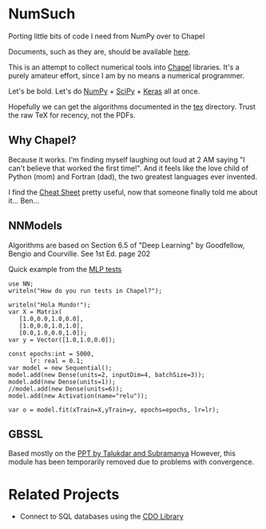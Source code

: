 # NumSuch
Porting little bits of code I need from NumPy over to Chapel

Documents, such as they are, should be available [here](https://buddha314.github.io/numsuch/).

This is an attempt to collect numerical tools into [Chapel](https://github.com/chapel-lang/chapel) libraries.
It's a purely amateur effort, since I am by no means a numerical programmer.

Let's be bold.  Let's do [NumPy](https://github.com/numpy/numpy) + [SciPy](https://github.com/scipy/scipy) + [Keras](https://keras.io/) all at once.

Hopefully we can get the algorithms documented in the [tex](tex/) directory.  Trust the raw TeX for recency, not the PDFs.

## Why Chapel?

Because it works. I'm finding myself laughing out loud at 2 AM saying "I can't believe that worked the first time!".  And it feels like the love child of Python (mom) and Fortran (dad), the two greatest languages
ever invented.

I find the [Cheat Sheet](http://chapel.cray.com/docs/master/_downloads/quickReference.pdf) pretty useful, now that someone finally told me about it... Ben...

## NNModels

Algorithms are based on Section 6.5 of "Deep Learning" by Goodfellow, Bengio and Courville.  See 1st Ed. page 202

Quick example from the [MLP tests](test/mlp-test.chpl)

```
use NN;
writeln("How do you run tests in Chapel?");

writeln("Hola Mundo!");
var X = Matrix(
   [1.0,0.0,1.0,0.0],
   [1.0,0.0,1.0,1.0],
   [0.0,1.0,0.0,1.0]);
var y = Vector([1.0,1.0,0.0]);

const epochs:int = 5000,
      lr: real = 0.1;
var model = new Sequential();
model.add(new Dense(units=2, inputDim=4, batchSize=3));
model.add(new Dense(units=1));
//model.add(new Dense(units=6));
model.add(new Activation(name="relu"));

var o = model.fit(xTrain=X,yTrain=y, epochs=epochs, lr=lr);
```

## GBSSL

Based mostly on the [PPT by Talukdar and Subramanya](http://graph-ssl.wdfiles.com/local--files/blog%3A_start/graph_ssl_acl12_tutorial_slides_final.pdf)  However, this module has been temporarily removed due to problems with convergence.

# Related Projects

* Connect to SQL databases using the [CDO Library](https://github.com/marcoscleison/cdo)
